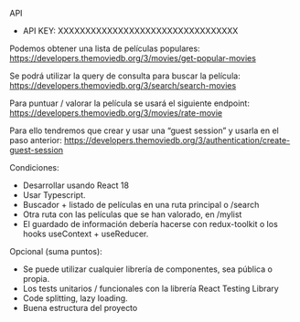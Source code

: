 API
- API KEY: XXXXXXXXXXXXXXXXXXXXXXXXXXXXXXXXX

Podemos obtener una lista de películas populares:
https://developers.themoviedb.org/3/movies/get-popular-movies

Se podrá utilizar la query de consulta para buscar la película:
https://developers.themoviedb.org/3/search/search-movies

Para puntuar / valorar la película se usará el siguiente endpoint:
https://developers.themoviedb.org/3/movies/rate-movie

Para ello tendremos que crear y usar una “guest session” y usarla en el paso anterior:
https://developers.themoviedb.org/3/authentication/create-guest-session

Condiciones:
- Desarrollar usando React 18
- Usar Typescript.
- Buscador + listado de películas en una ruta principal o /search
- Otra ruta con las películas que se han valorado, en /mylist
- El guardado de información debería hacerse con redux-toolkit o los hooks
useContext + useReducer.

Opcional (suma puntos):
- Se puede utilizar cualquier librería de componentes, sea pública o propia.
- Los tests unitarios / funcionales con la librería React Testing Library
- Code splitting, lazy loading.
- Buena estructura del proyecto
